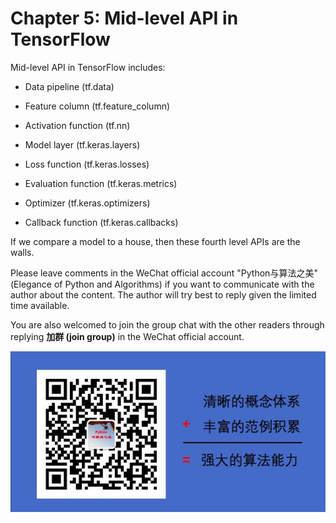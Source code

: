 # Chapter 5: Mid-level API in TensorFlow

Mid-level API in TensorFlow includes:

* Data pipeline (tf.data)

* Feature column (tf.feature_column)

* Activation function (tf.nn)

* Model layer (tf.keras.layers)

* Loss function (tf.keras.losses)

* Evaluation function (tf.keras.metrics)

* Optimizer (tf.keras.optimizers)

* Callback function (tf.keras.callbacks)

If we compare a model to a house, then these fourth level APIs are the walls.


Please leave comments in the WeChat official account "Python与算法之美" (Elegance of Python and Algorithms) if you want to communicate with the author about the content. The author will try best to reply given the limited time available.

You are also welcomed to join the group chat with the other readers through replying **加群 (join group)** in the WeChat official account.

![image.png](../../data/Python与算法之美logo.jpg)

```python

```
